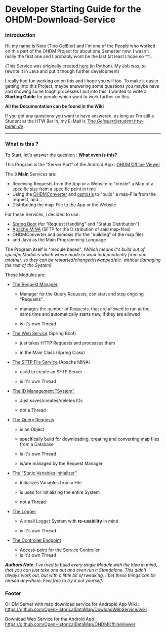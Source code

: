 # Developer Starting Guide for the OHDM-Download-Service

### Introduction

Hi, my name is Note (Tino Geißler) and I'm one of the People who worked on this part of the OHDM Project for about one Semester now. I wasn't really the first one and I probably wont be the last (at least I hope so ^^). 

(This Service was originally created [here](https://github.com/parafoxx/ohdm-maps) (in Python). My Job was, to rewrite it in Java and put it though further development)

I really had fun working on on this and I hope you will too. To make it easier getting into this Project, maybe answering some questions you maybe have and showing some tough processes I put into this, I wanted to write a **Starting Guide** for people which want to work further on this. 

**All the Documentation can be found in the Wiki**

If you got any questions you want to have answered, as long as I'm still a Student at the HTW Berlin, my E-Mail is
_[Tino.Geissler@student.htw-berlin.de](mailto:Tino.Geissler@student.htw-berlin.de)_ . 

---

### What is this ?

To Start, let's answer the question : __What even is this?__

This Program is the "Server Part" of the Android App : [OHDM Offline Viewer](https://github.com/OpenHistoricalDataMap/OHDMOfflineViewer)



The 3 __Main__ Services are:

+ Receiving Requests from the App or a Website to "create" a Map of a specific size from a specific point in time
+ Using the [OHDMConverter](https://github.com/OpenHistoricalDataMap/OSMImportUpdate) and [osmosis](https://wiki.openstreetmap.org/wiki/Osmosis) to "build" a map-File from the request, and...
+ Distributing the map-File to the App or the Website



For these Services, I decided to use:

* [Spring Boot](https://spring.io/projects/spring-boot) (for "Request Handling" and "Status Distribution")
* [Apache MINA](https://mina.apache.org/mina-project/) (SFTP for the Distribution of said map-files)
* OHDMConverter and osmosis (for the "building" of the map file)
* and Java as the Main Programming Language



The Program itself is "module based". 
*(Which means it's build out of specific Modules which where made to work independently from one another, so they can be restarted/changed/swapped/etc. without damaging the rest of the System)*

These Modules are:

+ [The Request Manager](https://github.com/OpenHistoricalDataMap/DownloadWebService/wiki/The-Request-Manager)

  + Manager for the Query Requests, can start and stop ongoing "Requests". 

  + manages the number of Requests, that are allowed to run at the same time and automatically starts new, if they are allowed

  + is it's own Thread

    

+ [The Web Service](https://github.com/OpenHistoricalDataMap/DownloadWebService/wiki/Main-Class-:-SpringClass) (Spring Boot)

  + just takes HTTP Requests and processes them

  + in the Main Class (Spring Class) 

    

+ [The SFTP File Service](https://github.com/OpenHistoricalDataMap/DownloadWebService/wiki/SFTP-File-Service) (Apache MINA)

  + used to create an SFTP Server

  + is it's own Thread

     

+ [The ID Management "System"](https://github.com/OpenHistoricalDataMap/DownloadWebService/wiki/ID-System-Module)

  + Just saves/creates/deletes IDs 

  + not a Thread

    

+ [The Query Requests](https://github.com/OpenHistoricalDataMap/DownloadWebService/wiki/The-Request-Class)

  + is an Object

  + specifically build for downloading, creating and converting map files from a Database

  + is it's own Thread

  + is/are managed by the Request Manager

    

+ [The "Static Variables Initializer"](https://github.com/OpenHistoricalDataMap/DownloadWebService/wiki/init.txt-configuration)

  + Initializes Variables from a File

  + is used for initializing the entire System

  + not a Thread

    

+ [The Logger](https://github.com/OpenHistoricalDataMap/DownloadWebService/wiki/Logger-Module)

  + A small Logger System with **re-usability** in mind

  + is it's own Thread

    

+ [The Controller Endpoint](https://github.com/OpenHistoricalDataMap/DownloadWebService/wiki/The-Controller-Endpoint)

  + Access-point for the Service Controller
  + is it's own Thread 



*__Authors Note__: I've tried to build every single Module with the Idea in mind, that you can just take one out and even run it Standalone. This didn't always work out, but with a little bit of tweaking, I bet these things can be reused anywhere. Feel free to try it out yourself.*

 

### Footer
OHDM Server with map download service for Andropid App
Wiki : https://github.com/OpenHistoricalDataMap/DowloadWebService/wiki

Download Web Service for the Android App :
https://github.com/OpenHistoricalDataMap/OHDMOfflineViewer
